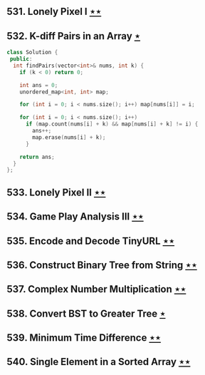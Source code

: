 ## 531. Lonely Pixel I [$\star\star$](https://leetcode.com/problems/lonely-pixel-i)

## 532. K-diff Pairs in an Array [$\star$](https://leetcode.com/problems/k-diff-pairs-in-an-array)

```cpp
class Solution {
 public:
  int findPairs(vector<int>& nums, int k) {
    if (k < 0) return 0;

    int ans = 0;
    unordered_map<int, int> map;

    for (int i = 0; i < nums.size(); i++) map[nums[i]] = i;

    for (int i = 0; i < nums.size(); i++)
      if (map.count(nums[i] + k) && map[nums[i] + k] != i) {
        ans++;
        map.erase(nums[i] + k);
      }

    return ans;
  }
};
```

## 533. Lonely Pixel II [$\star\star$](https://leetcode.com/problems/lonely-pixel-ii)

## 534. Game Play Analysis III [$\star\star$](https://leetcode.com/problems/game-play-analysis-iii)

## 535. Encode and Decode TinyURL [$\star\star$](https://leetcode.com/problems/encode-and-decode-tinyurl)

## 536. Construct Binary Tree from String [$\star\star$](https://leetcode.com/problems/construct-binary-tree-from-string)

## 537. Complex Number Multiplication [$\star\star$](https://leetcode.com/problems/complex-number-multiplication)

## 538. Convert BST to Greater Tree [$\star$](https://leetcode.com/problems/convert-bst-to-greater-tree)

## 539. Minimum Time Difference [$\star\star$](https://leetcode.com/problems/minimum-time-difference)

## 540. Single Element in a Sorted Array [$\star\star$](https://leetcode.com/problems/single-element-in-a-sorted-array)
